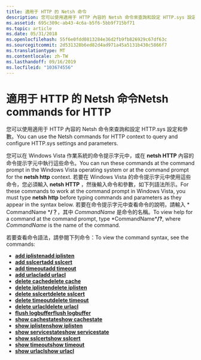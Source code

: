 ```yaml
---
title: 適用于 HTTP 的 Netsh 命令
description: 您可以使用適用于 HTTP 內容的 Netsh 命令來查詢和設定 HTTP.sys 設定和參數。
ms.assetid: 695c309c-ab43-4c6a-b5f6-5bb9f715bf71
ms.topic: article
ms.date: 05/31/2018
ms.openlocfilehash: 55f6e0fdd0813284e36d2fb9fb826929c67df63c
ms.sourcegitcommit: 2d531328b6ed82d4ad971a45a5131b430c5866f7
ms.translationtype: MT
ms.contentlocale: zh-TW
ms.lasthandoff: 09/16/2019
ms.locfileid: "103674556"
---
```

# <a name="netsh-commands-for-http"></a><span data-ttu-id="41a7c-103">適用于 HTTP 的 Netsh 命令</span><span class="sxs-lookup"><span data-stu-id="41a7c-103">Netsh commands for HTTP</span></span>

<span data-ttu-id="41a7c-104">您可以使用適用于 HTTP 內容的 Netsh 命令來查詢和設定 HTTP.sys 設定和參數。</span><span class="sxs-lookup"><span data-stu-id="41a7c-104">You can use the Netsh commands for HTTP context to query and configure HTTP.sys settings and parameters.</span></span>

<span data-ttu-id="41a7c-105">您可以在 Windows Vista 作業系統的命令提示字元中，或在 **netsh HTTP** 內容的命令提示字元中執行這些命令。</span><span class="sxs-lookup"><span data-stu-id="41a7c-105">You can run these commands at the command prompt in the Windows Vista operating system or at the command prompt for the **netsh http** context.</span></span> <span data-ttu-id="41a7c-106">若要在 Windows Vista 的命令提示字元中使用這些命令，您必須輸入 **netsh HTTP** ，然後輸入命令和參數，如下列語法所示。</span><span class="sxs-lookup"><span data-stu-id="41a7c-106">For these commands to work at the command prompt in Windows Vista, you must type **netsh http** before typing commands and parameters as they appear in the syntax below.</span></span> <span data-ttu-id="41a7c-107">若要在命令提示字元中查看命令的說明，請輸入 \* CommandName \***/？**，其中 *CommandName* 是命令的名稱。</span><span class="sxs-lookup"><span data-stu-id="41a7c-107">To view help for a command at the command prompt, type \*CommandName\***/?**, where *CommandName* is the name of the command.</span></span>

<span data-ttu-id="41a7c-108">若要查看命令語法，請參閱下列命令：</span><span class="sxs-lookup"><span data-stu-id="41a7c-108">To view the command syntax, see the commands:</span></span>

-   [<span data-ttu-id="41a7c-109">**add iplisten**</span><span class="sxs-lookup"><span data-stu-id="41a7c-109">**add iplisten**</span></span>](add-iplisten.md)
-   [<span data-ttu-id="41a7c-110">**add sslcert**</span><span class="sxs-lookup"><span data-stu-id="41a7c-110">**add sslcert**</span></span>](add-sslcert.md)
-   [<span data-ttu-id="41a7c-111">**add timeout**</span><span class="sxs-lookup"><span data-stu-id="41a7c-111">**add timeout**</span></span>](add-timeout.md)
-   [<span data-ttu-id="41a7c-112">**add urlacl**</span><span class="sxs-lookup"><span data-stu-id="41a7c-112">**add urlacl**</span></span>](add-urlacl.md)
-   [<span data-ttu-id="41a7c-113">**delete cache**</span><span class="sxs-lookup"><span data-stu-id="41a7c-113">**delete cache**</span></span>](delete-cache.md)
-   [<span data-ttu-id="41a7c-114">**delete iplisten**</span><span class="sxs-lookup"><span data-stu-id="41a7c-114">**delete iplisten**</span></span>](delete-iplisten.md)
-   [<span data-ttu-id="41a7c-115">**delete sslcert**</span><span class="sxs-lookup"><span data-stu-id="41a7c-115">**delete sslcert**</span></span>](delete-sslcert.md)
-   [<span data-ttu-id="41a7c-116">**delete timeout**</span><span class="sxs-lookup"><span data-stu-id="41a7c-116">**delete timeout**</span></span>](delete-timeout.md)
-   [<span data-ttu-id="41a7c-117">**delete urlacl**</span><span class="sxs-lookup"><span data-stu-id="41a7c-117">**delete urlacl**</span></span>](delete-urlacl.md)
-   [<span data-ttu-id="41a7c-118">**flush logbuffer**</span><span class="sxs-lookup"><span data-stu-id="41a7c-118">**flush logbuffer**</span></span>](flush-logbuffer.md)
-   [<span data-ttu-id="41a7c-119">**show cachestate**</span><span class="sxs-lookup"><span data-stu-id="41a7c-119">**show cachestate**</span></span>](show-cachestate.md)
-   [<span data-ttu-id="41a7c-120">**show iplisten**</span><span class="sxs-lookup"><span data-stu-id="41a7c-120">**show iplisten**</span></span>](show-iplisten.md)
-   [<span data-ttu-id="41a7c-121">**show servicestate**</span><span class="sxs-lookup"><span data-stu-id="41a7c-121">**show servicestate**</span></span>](show-servicestate.md)
-   [<span data-ttu-id="41a7c-122">**show sslcert**</span><span class="sxs-lookup"><span data-stu-id="41a7c-122">**show sslcert**</span></span>](show-sslcert.md)
-   [<span data-ttu-id="41a7c-123">**show timeout**</span><span class="sxs-lookup"><span data-stu-id="41a7c-123">**show timeout**</span></span>](show-timeout.md)
-   [<span data-ttu-id="41a7c-124">**show urlacl**</span><span class="sxs-lookup"><span data-stu-id="41a7c-124">**show urlacl**</span></span>](show-urlacl.md)

 

 




